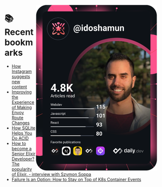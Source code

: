 <a href="https://app.daily.dev/idoshamun"><img src="https://raw.githubusercontent.com/idoshamun/idoshamun/devcard/devcard.svg" align='right' width="400" alt="Ido Shamun's Dev Card"/></a>

# 📚 Recent bookmarks
<!-- BOOKMARKS:START -->
- [How Instagram suggests new content](https://app.daily.dev/posts/2ZpUFKz7L?utm_source=rss&utm_medium=bookmarks&utm_campaign=28849d86070e4c099c877ab6837c61f0)
- [Improving the Experience of Making Envoy Route Changes](https://app.daily.dev/posts/rXiqgpdkZ?utm_source=rss&utm_medium=bookmarks&utm_campaign=28849d86070e4c099c877ab6837c61f0)
- [How SQLite Helps You Do ACID](https://app.daily.dev/posts/Soibr75Ko?utm_source=rss&utm_medium=bookmarks&utm_campaign=28849d86070e4c099c877ab6837c61f0)
- [How to become a Senior Elixir Developer? The popularity of Elixir. - interview with Szymon Soppa](https://app.daily.dev/posts/Jtn-5vBbe?utm_source=rss&utm_medium=bookmarks&utm_campaign=28849d86070e4c099c877ab6837c61f0)
- [Failure Is an Option: How to Stay on Top of K8s Container Events](https://app.daily.dev/posts/KYLYXPyB0?utm_source=rss&utm_medium=bookmarks&utm_campaign=28849d86070e4c099c877ab6837c61f0)
<!-- BOOKMARKS:END -->
